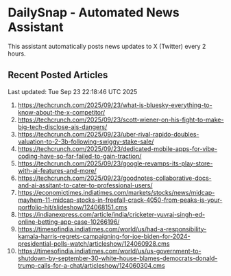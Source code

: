 # DailySnap - Automated News Assistant

This assistant automatically posts news updates to X (Twitter) every 2 hours.

## Recent Posted Articles

Last updated: Tue Sep 23 22:18:46 UTC 2025

1. https://techcrunch.com/2025/09/23/what-is-bluesky-everything-to-know-about-the-x-competitor/
2. https://techcrunch.com/2025/09/23/scott-wiener-on-his-fight-to-make-big-tech-disclose-ais-dangers/
3. https://techcrunch.com/2025/09/23/uber-rival-rapido-doubles-valuation-to-2-3b-following-swiggy-stake-sale/
4. https://techcrunch.com/2025/09/23/dedicated-mobile-apps-for-vibe-coding-have-so-far-failed-to-gain-traction/
5. https://techcrunch.com/2025/09/23/google-revamps-its-play-store-with-ai-features-and-more/
6. https://techcrunch.com/2025/09/23/goodnotes-collaborative-docs-and-ai-assitant-to-cater-to-professional-users/
7. https://economictimes.indiatimes.com/markets/stocks/news/midcap-mayhem-11-midcap-stocks-in-freefall-crack-4050-from-peaks-is-your-portfolio-hit/slideshow/124068151.cms
8. https://indianexpress.com/article/india/cricketer-yuvraj-singh-ed-online-betting-app-case-10266196/
9. https://timesofindia.indiatimes.com/world/us/had-a-responsibility-kamala-harris-regrets-campaigning-for-joe-biden-for-2024-presidential-polls-watch/articleshow/124060928.cms
10. https://timesofindia.indiatimes.com/world/us/us-government-to-shutdown-by-september-30-white-house-blames-democrats-donald-trump-calls-for-a-chat/articleshow/124060304.cms
